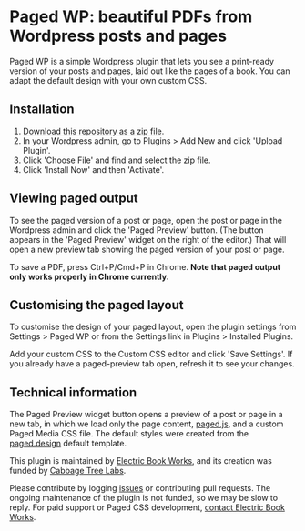 # Paged WP: beautiful PDFs from Wordpress posts and pages

Paged WP is a simple Wordpress plugin that lets you see a print-ready version of your posts and pages, laid out like the pages of a book. You can adapt the default design with your own custom CSS.


## Installation

1. [Download this repository as a zip file](https://github.com/electricbookworks/paged-wp/archive/master.zip).
2. In your Wordpress admin, go to Plugins > Add New and click 'Upload Plugin'.
3. Click 'Choose File' and find and select the zip file.
4. Click 'Install Now' and then 'Activate'.


## Viewing paged output

To see the paged version of a post or page, open the post or page in the Wordpress admin and click the 'Paged Preview' button. (The button appears in the 'Paged Preview' widget on the right of the editor.) That will open a new preview tab showing the paged version of your post or page.

To save a PDF, press Ctrl+P/Cmd+P in Chrome. **Note that paged output only works properly in Chrome currently.**


## Customising the paged layout

To customise the design of your paged layout, open the plugin settings from Settings > Paged WP or from the Settings link in Plugins > Installed Plugins.

Add your custom CSS to the Custom CSS editor and click 'Save Settings'. If you already have a paged-preview tab open, refresh it to see your changes.


## Technical information

The Paged Preview widget button opens a preview of a post or page in a new tab, in which we load only the page content, [paged.js](https://www.pagedmedia.org/paged-js/), and a custom Paged Media CSS file. The default styles were created from the [paged.design](https://paged.design) default template.

This plugin is maintained by [Electric Book Works](https://electricbookworks.com/), and its creation was funded by [Cabbage Tree Labs](https://www.cabbagetreelabs.org/).

Please contribute by logging [issues](https://github.com/electricbookworks/paged-wp/issues) or contributing pull requests. The ongoing maintenance of the plugin is not funded, so we may be slow to reply. For paid support or Paged CSS development, [contact Electric Book Works](https://electricbookworks.com/contact).
